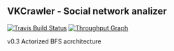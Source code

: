 ## VKCrawler - Social network analizer ##

[![Travis Build Status](https://travis-ci.org/DePizzottri/VKCrawler.svg?branch=WallPosts)](https://travis-ci.org/DePizzottri/VKCrawler)
[![Throughput Graph](https://graphs.waffle.io/DePizzottri/VKCrawler/throughput.svg)](https://waffle.io/DePizzottri/VKCrawler/metrics)

v0.3
Actorized BFS acrchitecture


